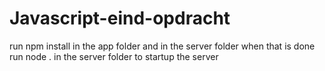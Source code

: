 # Javascript-eind-opdracht

run npm install in the app folder and in the server folder
when that is done run node . in the server folder to startup the server

